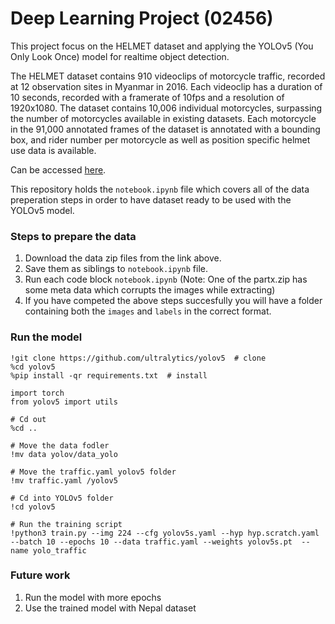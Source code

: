 # Deep Learning Project (02456)
This project focus on the HELMET dataset and applying the YOLOv5 (You Only Look Once) model for realtime object detection.


The HELMET dataset contains 910 videoclips of motorcycle traffic, recorded at 12 observation sites in Myanmar in 2016. Each videoclip has a duration of 10 seconds, recorded with a framerate of 10fps and a resolution of 1920x1080. The dataset contains 10,006 individual motorcycles, surpassing the number of motorcycles available in existing datasets. Each motorcycle in the 91,000 annotated frames of the dataset is annotated with a bounding box, and rider number per motorcycle as well as position specific helmet use data is available. 

Can be accessed [here](https://osf.io/4pwj8/wiki/home/).

This repository holds the `notebook.ipynb` file which covers all of the data preperation steps in order to have dataset ready to be used with the YOLOv5 model.

### Steps to prepare the data
1. Download the data zip files from the link above.
2. Save them as siblings to `notebook.ipynb` file.
3. Run each code block `notebook.ipynb` (Note: One of the partx.zip has some meta data which corrupts the images while extracting)
4. If you have competed the above steps succesfully you will have a folder containing both the `images` and `labels` in the correct format.

### Run the model
```
!git clone https://github.com/ultralytics/yolov5  # clone
%cd yolov5
%pip install -qr requirements.txt  # install

import torch
from yolov5 import utils

# Cd out
%cd ..

# Move the data fodler
!mv data yolov/data_yolo

# Move the traffic.yaml yolov5 folder
!mv traffic.yaml /yolov5

# Cd into YOLOv5 folder
!cd yolov5

# Run the training script
!python3 train.py --img 224 --cfg yolov5s.yaml --hyp hyp.scratch.yaml --batch 10 --epochs 10 --data traffic.yaml --weights yolov5s.pt  --name yolo_traffic
```

### Future work
1. Run the model with more epochs
2. Use the trained model with Nepal dataset
